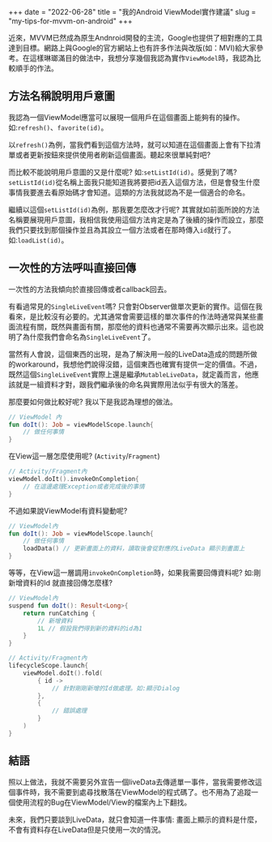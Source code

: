 +++
date = "2022-06-28"
title = "我的Android ViewModel實作建議"
slug = "my-tips-for-mvvm-on-android"
+++

近來，MVVM已然成為原生Andnroid開發的主流，Google也提供了相對應的工具達到目標。網路上與Google的官方網站上也有許多作法與改版(如：MVI)給大家參考。在這樣琳瑯滿目的做法中，我想分享幾個我認為實作`ViewModel`時，我認為比較順手的作法。

## 方法名稱說明用戶意圖
我認為一個ViewModel應當可以展現一個用戶在這個畫面上能夠有的操作。如:`refresh()`、`favorite(id)`。

以`refresh()`為例，當我們看到這個方法時，就可以知道在這個畫面上會有下拉清單或者更新按鈕來提供使用者刷新這個畫面。聽起來很單純對吧?

而比較不能說明用戶意圖的又是什麼呢? 如:`setListId(id)`。感覺到了嗎?`setListId(id)`從名稱上面我只能知道我將要把id丟入這個方法，但是會發生什麼事情我要進去看原始碼才會知道。這類的方法我就認為不是一個適合的命名。

繼續以這個`setListId(id)`為例，那我要怎麼改才行呢? 其實就如前面所說的方法名稱要展現用戶意圖，我相信我使用這個方法肯定是為了後續的操作而設立，那麼我們只要找到那個操作並且為其設立一個方法或者在那時傳入`id`就行了。如:`loadList(id)`。

## 一次性的方法呼叫直接回傳
一次性的方法我傾向於直接回傳或者callback回去。

有看過常見的`SingleLiveEvent`嗎? 只會對Observer做單次更新的實作。這個在我看來，是比較沒有必要的。尤其通常會需要這樣的單次事件的作法時通常與某些畫面流程有關，既然與畫面有關，那麼他的資料也通常不需要再次顯示出來。這也說明了為什麼我們會命名為`SingleLiveEvent`了。

當然有人會說，這個東西的出現，是為了解決用一般的LiveData造成的問題所做的workaround，我想他們說得沒錯，這個東西也確實有提供一定的價值。不過，既然這個`SingleLiveEvent`實際上還是繼承`MutableLiveData`，就定義而言，他應該就是一組資料才對，跟我們繼承後的命名與實際用法似乎有很大的落差。

那麼要如何做比較好呢? 我以下是我認為理想的做法。

```kotlin
// ViewModel 內
fun doIt(): Job = viewModelScope.launch{
    // 做任何事情
}
```

在View這一層怎麼使用呢? (`Activity`/`Fragment`)
```kotlin
// Activity/Fragment內
viewModel.doIt().invokeOnCompletion{
    // 在這邊處理Exception或者完成後的事情
}
```

不過如果說ViewModel有資料變動呢?
```kotlin
// ViewModel內
fun doIt(): Job = viewModelScope.launch{
    // 做任何事情
    loadData() // 更新畫面上的資料，讀取後會從對應的LiveData 顯示到畫面上
}
```

等等，在View這一層調用`invokeOnCompletion`時，如果我需要回傳資料呢? 如:剛新增資料的Id
就直接回傳怎麼樣?
```kotlin
// ViewModel內
suspend fun doIt(): Result<Long>{
    return runCatching {
        // 新增資料
        1L // 假設我們得到新的資料的id為1
    }
}

// Activity/Fragment內
lifecycleScope.launch{
    viewModel.doIt().fold(
        { id ->
            // 針對剛剛新增的Id做處理。如:顯示Dialog
        },
        {
            // 錯誤處理
        }
    )
}

```

## 結語
照以上做法，我就不需要另外宣告一個liveData去傳遞單一事件，當我需要修改這個事件時，我不需要到處尋找散落在ViewModel的程式碼了。也不用為了追蹤一個使用流程的Bug在ViewModel/View的檔案內上下翻找。

未來，我們只要談到LiveData，就只會知道一件事情: 畫面上顯示的資料是什麼，不會有資料存在LiveData但是只使用一次的情況。

